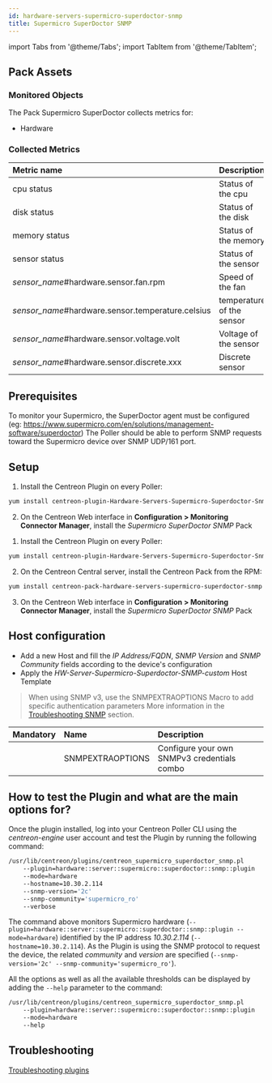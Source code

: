 ```yaml
---
id: hardware-servers-supermicro-superdoctor-snmp
title: Supermicro SuperDoctor SNMP
---
```

import Tabs from '@theme/Tabs';
import TabItem from '@theme/TabItem';


## Pack Assets

### Monitored Objects

The Pack Supermicro SuperDoctor collects metrics for:
* Hardware

### Collected Metrics

<Tabs groupId="sync">
<TabItem value="Hardware" label="Hardware">

| Metric name                                         | Description               | Unit  |
| :-------------------------------------------------- | :------------------------ | :---- |
| cpu status                                          | Status of the cpu         |       |
| disk status                                         | Status of the disk        |       |
| memory status                                       | Status of the memory      |       |
| sensor status                                       | Status of the sensor      |       |
| *sensor\_name*\#hardware.sensor.fan.rpm             | Speed of the fan          | rpm   |
| *sensor\_name*\#hardware.sensor.temperature.celsius | temperature of the sensor | C     |
| *sensor\_name*\#hardware.sensor.voltage.volt        | Voltage of the sensor     | V     |
| *sensor\_name*\#hardware.sensor.discrete.xxx        | Discrete sensor           |       |

</TabItem>
</Tabs>

## Prerequisites

To monitor your Supermicro, the SuperDoctor agent must be configured (eg: https://www.supermicro.com/en/solutions/management-software/superdoctor)
The Poller should be able to perform SNMP requests toward the Supermicro device over SNMP UDP/161 port.

## Setup

<Tabs groupId="sync">
<TabItem value="Online License" label="Online License">

1. Install the Centreon Plugin on every Poller:

```bash
yum install centreon-plugin-Hardware-Servers-Supermicro-Superdoctor-Snmp
```

2. On the Centreon Web interface in **Configuration > Monitoring Connector Manager**, install the *Supermicro SuperDoctor SNMP* Pack

</TabItem>
<TabItem value="Offline License" label="Offline License">

1. Install the Centreon Plugin on every Poller:

```bash
yum install centreon-plugin-Hardware-Servers-Supermicro-Superdoctor-Snmp
```

2. On the Centreon Central server, install the Centreon Pack from the RPM:

```bash
yum install centreon-pack-hardware-servers-supermicro-superdoctor-snmp
```

3. On the Centreon Web interface in **Configuration > Monitoring Connector Manager**, install the *Supermicro SuperDoctor SNMP* Pack

</TabItem>
</Tabs>

## Host configuration

* Add a new Host and fill the *IP Address/FQDN*, *SNMP Version* and *SNMP Community* fields according to the device's configuration
* Apply the *HW-Server-Supermicro-Superdoctor-SNMP-custom* Host Template

> When using SNMP v3, use the SNMPEXTRAOPTIONS Macro to add specific authentication parameters 
> More information in the [Troubleshooting SNMP](../getting-started/how-to-guides/troubleshooting-plugins.md#snmpv3-options-mapping) section.

| Mandatory | Name             | Description                                    |
| :-------- | :--------------- | :--------------------------------------------- |
|           | SNMPEXTRAOPTIONS | Configure your own SNMPv3 credentials combo    |

## How to test the Plugin and what are the main options for?

Once the plugin installed, log into your Centreon Poller CLI using the *centreon-engine* user account
and test the Plugin by running the following command:

```bash
/usr/lib/centreon/plugins/centreon_supermicro_superdoctor_snmp.pl
    --plugin=hardware::server::supermicro::superdoctor::snmp::plugin
    --mode=hardware
    --hostname=10.30.2.114
    --snmp-version='2c'
    --snmp-community='supermicro_ro'
    --verbose
```

The command above monitors Supermicro hardware (```--plugin=hardware::server::supermicro::superdoctor::snmp::plugin --mode=hardware```) identified
by the IP address *10.30.2.114* (```--hostname=10.30.2.114```). As the Plugin is using the SNMP protocol to request the device, the related
*community* and *version* are specified (```--snmp-version='2c' --snmp-community='supermicro_ro'```).

All the options as well as all the available thresholds can be displayed by adding the  ```--help```
parameter to the command:

```bash
/usr/lib/centreon/plugins/centreon_supermicro_superdoctor_snmp.pl
    --plugin=hardware::server::supermicro::superdoctor::snmp::plugin
    --mode=hardware
    --help
```

## Troubleshooting

[Troubleshooting plugins](../getting-started/how-to-guides/troubleshooting-plugins.md)


